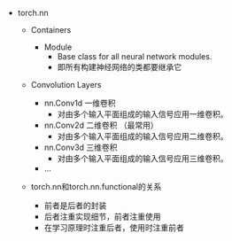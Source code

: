 - torch.nn
  - Containers
    - Module
      - Base class for all neural network modules.
      - 即所有构建神经网络的类都要继承它
  - Convolution Layers
    - nn.Conv1d 一维卷积
      - 对由多个输入平面组成的输入信号应用一维卷积。
    - nn.Conv2d 二维卷积 （最常用）
      - 对由多个输入平面组成的输入信号应用二维卷积。
    - nn.Conv3d 三维卷积
      - 对由多个输入平面组成的输入信号应用三维卷积。
    - ...
    
  - torch.nn和torch.nn.functional的关系
    - 前者是后者的封装
    - 后者注重实现细节，前者注重使用
    - 在学习原理时注重后者，使用时注重前者
  
